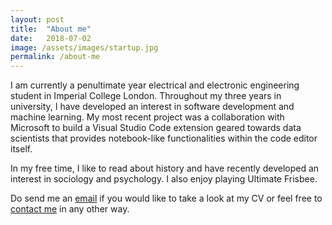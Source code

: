 ```yaml
---
layout: post
title:  "About me"
date:   2018-07-02 
image: /assets/images/startup.jpg
permalink: /about-me
---
```

I am currently a penultimate year electrical and electronic engineering student in Imperial College London. Throughout my three years in university, I have developed an interest in software development and machine learning. My most recent project was a collaboration with Microsoft to build a Visual Studio Code extension geared towards data scientists that provides notebook-like functionalities within the code editor itself. 

In my free time, I like to read about history and have recently developed an interest in sociology and psychology. I also enjoy playing Ultimate Frisbee.

Do send me an [email](mailto:{{site.email}}) if you would like to take a look at my CV or feel free to [contact me]({{site.url}}#contact) in any other way.
